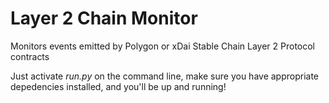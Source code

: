 # Layer 2 Chain Monitor
Monitors events emitted by Polygon or xDai Stable Chain Layer 2 Protocol contracts

Just activate *run.py* on the command line, make sure you have appropriate depedencies installed, and you'll be up and running!
